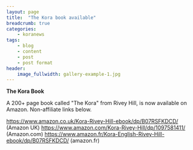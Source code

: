 ```yaml
---
layout: page
title:  "The Kora book available"
breadcrumb: true
categories:
    - koranews
tags:
    - blog
    - content
    - post
    - post format
header:
    image_fullwidth: gallery-example-1.jpg
---
```


**The Kora Book**

A 200+ page book called "The Kora" from Rivey Hill, is now available on Amazon. Non-affiliate links below.

<https://www.amazon.co.uk/Kora-Rivey-Hill-ebook/dp/B07RSFKDCD/> (Amazon UK)
<https://www.amazon.com/Kora-Rivey-Hill/dp/1097581411/> (Amazon.com)
<https://www.amazon.fr/Kora-English-Rivey-Hill-ebook/dp/B07RSFKDCD/> (amazon.fr)

